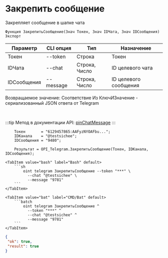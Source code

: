 ﻿---
sidebar_position: 4
---

# Закрепить сообщение
 Закрепляет сообщение в шапке чата



`Функция ЗакрепитьСообщение(Знач Токен, Знач IDЧата, Знач IDСообщения) Экспорт`

  | Параметр | CLI опция | Тип | Назначение |
  |-|-|-|-|
  | Токен | --token | Строка | Токен |
  | IDЧата | --chat | Строка, Число | ID целевого чата |
  | IDСообщения | --message | Строка, Число | ID целевого сообщения |

  
  Возвращаемое значение:   Соответствие Из КлючИЗначение - сериализованный JSON ответа от Telegram

<br/>

:::tip
Метод в документации API: [pinChatMessage](https://core.telegram.org/bots/api#pinchatmessage)
:::
<br/>


```bsl title="Пример кода"
    Токен       = "6129457865:AAFyzNYOAFbu...";
    IDКанала    = "@testsichee";
    IDСообщения = "9480";

    Результат = OPI_Telegram.ЗакрепитьСообщение(Токен, IDКанала, IDСообщения);
```
    

 <Tabs>
  
    <TabItem value="bash" label="Bash" default>
        ```sh
            oint telegram ЗакрепитьСообщение --token "***" \
              --chat "@testsichee" \
              --message "9781"
        ```
    </TabItem>
  
    <TabItem value="bat" label="CMD/Bat" default>
        ```batch
            oint telegram ЗакрепитьСообщение ^
              --token "***" ^
              --chat "@testsichee" ^
              --message "9781"
        ```
    </TabItem>
</Tabs>


```json title="Результат"
{
 "ok": true,
 "result": true
}
```
